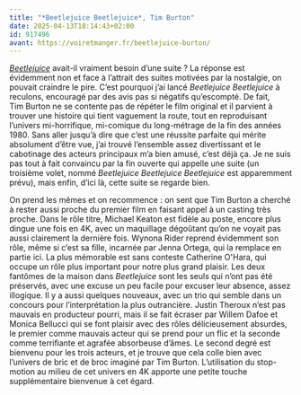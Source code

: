```yaml
---
title: "*Beetlejuice Beetlejuice*, Tim Burton"
date: 2025-04-13T18:14:43+02:00
id: 917496 
avant: https://voiretmanger.fr/beetlejuice-burton/
---
```


[*Beetlejuice*](https://voiretmanger.fr/beetlejuice-burton/) avait-il vraiment besoin d’une suite ? La réponse est évidemment non et face à l’attrait des suites motivées par la nostalgie, on pouvait craindre le pire. C’est pourquoi j’ai lancé *Beetlejuice Beetlejuice* à reculons, encouragé par des avis pas si négatifs qu’escompté. De fait, Tim Burton ne se contente pas de répéter le film original et il parvient à trouver une histoire qui tient vaguement la route, tout en reproduisant l’univers mi-horrifique, mi-comique du long-métrage de la fin des années 1980. Sans aller jusqu’à dire que c’est une réussite parfaite qui mérite absolument d’être vue, j’ai trouvé l’ensemble assez divertissant et le cabotinage des acteurs principaux m’a bien amusé, c’est déjà ça. Je ne suis pas tout à fait convaincu par la fin ouverte qui appelle une suite (un troisième volet, nommé *Beetlejuice Beetlejuice Beetlejuice* est apparemment prévu), mais enfin, d’ici là, cette suite se regarde bien.

On prend les mêmes et on recommence : on sent que Tim Burton a cherché à rester aussi proche du premier film en faisant appel à un casting très proche. Dans le rôle titre, Michael Keaton est fidèle au poste, encore plus dingue une fois en 4K, avec un maquillage dégoûtant qu’on ne voyait pas aussi clairement la dernière fois. Wynona Rider reprend évidemment son rôle, même si c’est sa fille, incarnée par Jenna Ortega, qui la remplace en partie ici. La plus mémorable est sans conteste Catherine O'Hara, qui occupe un rôle plus important pour notre plus grand plaisir. Les deux fantômes de la maison dans *Beetlejuice* sont les seuls qui n’ont pas été préservés, avec une excuse un peu facile pour excuser leur absence, assez illogique. Il y a aussi quelques nouveaux, avec un trio qui semble dans un concours pour l’interprétation la plus outrancière. Justin Theroux n’est pas mauvais en producteur pourri, mais il se fait écraser par Willem Dafoe et Monica Bellucci qui se font plaisir avec des rôles délicieusement absurdes, le premier comme mauvais acteur qui se prend pour un flic et la seconde comme terrifiante et agrafée absorbeuse d’âmes. Le second degré est bienvenu pour les trois acteurs, et je trouve que cela colle bien avec l’univers de bric et de broc imaginé par Tim Burton. L’utilisation du stop-motion au milieu de cet univers en 4K apporte une petite touche supplémentaire bienvenue à cet égard.

 
